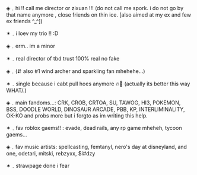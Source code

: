 ◈﹒hi !! call me director or zixuan !!! (do not call me spork. i do not go by that name anymore , close friends on thin ice. [also aimed at my ex and few ex friends ^_^])

✶﹒i loev my trio !! :D

◈﹒erm.. im a minor

✶﹒real director of tbd trust 100% real no fake 

◈﹒(⇵ also #1 wind archer and sparkling fan mhehehe...)

✶﹒single because i cabt pull hoes anymore 🔥🙏 (actually its better this way WHAT/.)

◈﹒main fandoms...: CRK, CROB, CRTOA, SU, TAWOG, HI3, POKEMON, BSS, DOODLE WORLD, DINOSAUR ARCADE, PBB, KP, INTERLIMINALITY, OK-KO and probs more but i forgto as im writing this help.

✶﹒fav roblox gaems!! : evade, dead rails, any rp game mheheh, tycoon gaems...

◈﹒fav music artists: spellcasting, femtanyl, nero's day at disneyland, and one, odetari, mitski, rebzyxx, $i#dzy

✶﹒strawpage done i fear

